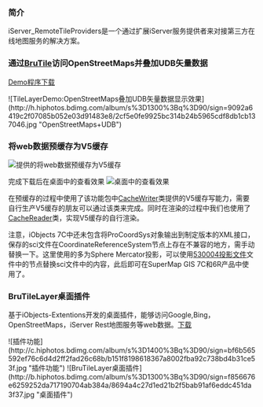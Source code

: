 ### 简介

iServer_RemoteTileProviders是一个通过扩展iServer服务提供者来对接第三方在线地图服务的解决方案。


### 通过[BruTile](http://brutile.codeplex.com/)访问OpenStreetMaps并叠加UDB矢量数据
[Demo程序下载](http://pan.baidu.com/s/1GgsHn)
<p></p>
![TileLayerDemo:OpenStreetMaps叠加UDB矢量数据显示效果](http://h.hiphotos.bdimg.com/album/s%3D1300%3Bq%3D90/sign=9092a6419c2f07085b052e03d91483e8/2cf5e0fe9925bc314b24b5965cdf8db1cb137046.jpg "OpenStreetMaps+UDB")


### 将web数据预缓存为V5缓存
![提供的将web数据预缓存为V5缓存](http://a.hiphotos.bdimg.com/album/s%3D1100%3Bq%3D90/sign=f763797972cf3bc7ec00c9ede13081d0/730e0cf3d7ca7bcb9a2c425bbc096b63f624a86b.jpg "预缓存")

完成下载后在桌面中的查看效果
![桌面中的查看效果](http://e.hiphotos.bdimg.com/album/s%3D1400%3Bq%3D90/sign=5fab72b9fe039245a5b5e50bb7a49fb3/1b4c510fd9f9d72afc3c9469d62a2834349bbb6e.jpg "桌面中的查看效果")

在预缓存的过程中使用了该功能包中[CacheWriter](https://github.com/SuperMap/iObjects-Extentions/blob/master/SuperMap.iObjects.Extension/CacheWriter.cs)类提供的V5缓存写能力，需要自行生产V5缓存的朋友可以通过该类来完成。同时在渲染的过程中我们也使用了[CacheReader](https://github.com/SuperMap/iObjects-Extentions/blob/master/SuperMap.iObjects.Extension/CacheReader.cs)类，实现V5缓存的自行渲染。

注意，iObjects 7C中还未包含将ProCoordSys对象输出到制定版本的XML接口，保存的sci文件在CoordinateReferenceSystem节点上存在不兼容的地方，需手动替换一下。这里使用的多为Sphere Mercator投影，可以使用[530004投影文件](https://github.com/SuperMap/iObjects-Extentions/blob/master/SuperMap.iObjects.Extension/prj_530004.xml)文件中的节点替换sci文件中的内容，此后即可在SuperMap GIS 7C和6R产品中使用了。

### BruTileLayer桌面插件
基于iObjects-Extentions开发的桌面插件，能够访问Google,Bing，OpenStreetMaps，iServer Rest地图服务等web数据。[下载](http://pan.baidu.com/s/129g0T)
<p></p>
![插件功能](http://c.hiphotos.bdimg.com/album/s%3D1400%3Bq%3D90/sign=bf6b565592ef76c6d4d2ff2fad26c68b/b151f8198618367a8002fba92c738bd4b31ce53f.jpg "插件功能")
![BruTileLayer桌面插件](http://b.hiphotos.bdimg.com/album/s%3D1300%3Bq%3D90/sign=f856676e6259252da717190704ab384a/8694a4c27d1ed21b2f5bab91af6eddc451da3f37.jpg "桌面插件")


###
